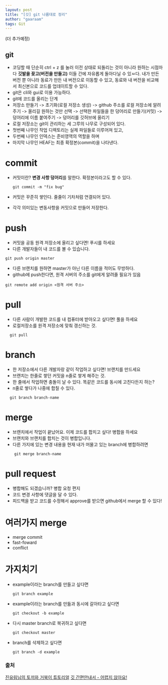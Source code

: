 ```yaml
---
layout: post
title: "[깃] git 나름대로 정리"
author: "gaaraam"
tags: Git
---
```


(더 추가예정)

## git 

* 코딩할 때 단순히 ctrl + z 를 눌러 이전 상태로 되돌리는 것이 아니라 원하는 시점마다 **깃발을 꽂고(버전을 만들고)** 이들 간에 자유롭게 돌아다닐 수 있ㅆ다. 내가 만든 버전 뿐 아니라 동료가 만든 내 버전으로 이동할 수 있고, 동료와 내 버전을 비교해서 최신본으로 코드를 업데이트할 수 있다.
* git은 cli와 gui로 이용 가능하다.
* git에 코드를 올리는 단계
* 저장소 만들기 -> 초기화(로컬 저장소 생성) -> github 주소를 로컬 저장소에 알려주기 -> 올리길 원하는 것만 선택 ->  선택한 파일들을 한 덩어리로 만들기(커밋) -> 덩어리에 이름 붙여주기 -> 덩어리를 깃허브에 올리기
* 로컬 저장소는 git이 관리하는 세 그루의 나무로 구성되어 있다.
* 첫번째 나무인 작업 디렉토리는 실제 파일들로 이루어져 있고,
* 두번째 나무인 인덱스는 준비영역의 역할을 하며
* 마지막 나무인 HEAF는 최종 확정본(commit)을 나타낸다.
  
# commit

* 커밋이란? **변경 사항 덩어리**를 말한다. 확정본이라고도 할 수 있다.
  
  ```
  git commit -m "fix bug"
  ```

* 커밋은 꾸준히 쌓인다. 줄줄이 기차처럼 연결되어 있다.
* 각각 의미있는 변동사항을 커밋으로 만들어 저장한다.

# push

* 커밋을 공동 원격 저장소에 올리고 싶다면! 푸시를 하세요
* 다른 개발자들이 내 코드를 볼 수 있습니다.

```
git push origin master

```

* 다른 브랜치를 원하면 master가 아닌 다른 이름을 적어도 무방하다.
* github에 push한다면, 원격 서버의 주소를 git에게 알려줄 필요가 있음

```
git remote add origin <원격 서버 주소>
```
# pull

* 다른 사람이 개발한 코드를 내 컴퓨터에 받아오고 싶다면! 풀을 하세요
* 로컬저장소를 원격 저장소에 맞춰 갱신하는 것.
  
```
  git pull
```

# branch

* 한 저장소에서 다른 개발자랑 같이 작업하고 싶다면! 브랜치를 만드세요
* 브랜치는 한줄로 쌓던 커밋을 n줄로 쌓게 해주는 것.
* 한 줄에서 작업하면 충돌이 날 수 있다. 똑같은 코드를 동시에 고친다든지 하는?
* n줄로 쌓다가 나중에 합칠 수 있다.
  
```
  git branch branch-name
```

# merge

* 브랜치에서 작업이 끝났어요. 이제 코드를 합치고 싶다! 병합을 하세요
* 브랜치와 브랜치를 합치는 것이 병합입니다.
* 다른 가지에 있는 변경 내용을 현재 내가 머물고 있는 branch에 병합하려면 
```
    git merge branch-name
```

# pull request

* 병합해도 되겠습니까? 병합 요청 편지
* 코드 변경 사항에 댓글을 달 수 있다.
* 피드백을 받고 코드를 수정해서 approve를 받으면 github에서 merge 할 수 있다!

# 여러가지 merge

* merge commit
* fast-foward
* conflict

# 가지치기

* example이라는 branch를 만들고 싶다면
  ```
  git branch example
  ```

* example이라는 branch를 만듦과 동시에 갈아타고 싶다면
  ```
  git checkout -b example
  ```

* 다시 master branch로 복귀하고 싶다면
  ```
  git checkout master
  ```

* branch를 삭제하고 싶다면
  ```
  git branch -d example
  ```

### 출처
[진유림님의 토끼와 거북이 튜토리얼](https://milooy.wordpress.com/2017/06/21/working-together-with-github-tutorial/)
[깃 간편안내서 - 어렵지 않아요!](https://rogerdudler.github.io/git-guide/index.ko.html)
  
